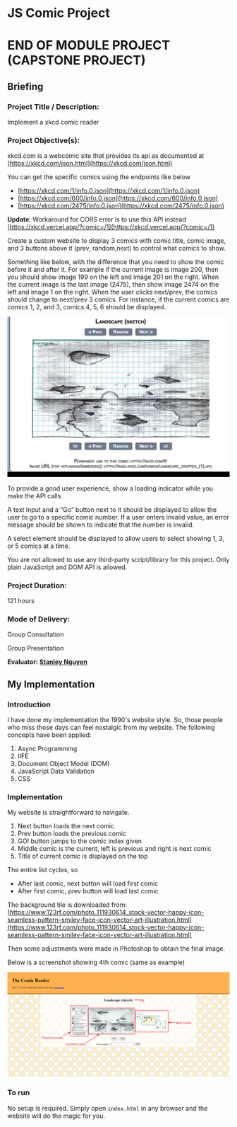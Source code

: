 # JS Comic Project

# END OF MODULE PROJECT (CAPSTONE PROJECT)

## Briefing

### Project Title / Description:

Implement a xkcd comic reader

### Project Objective(s):

xkcd.com is a webcomic site that provides its api as documented at [https://xkcd.com/json.html](https://xkcd.com/json.html)

You can get the specific comics using the endpoints like below

- [https://xkcd.com/1/info.0.json](https://xkcd.com/1/info.0.json)
- [https://xkcd.com/600/info.0.json](https://xkcd.com/600/info.0.json)
- [https://xkcd.com/2475/info.0.json](https://xkcd.com/2475/info.0.json)

**Update**: Workaround for CORS error is to use this API instead [https://xkcd.vercel.app/?comic=/1](https://xkcd.vercel.app/?comic=/1)

Create a custom website to display 3 comics with comic title, comic image, and 3 buttons above it (prev, random,next) to control what comics to show.

Something like below, with the difference that you need to show the comic before it and after it. For example if the current image is image 200, then you should show image 199 on the left and image 201 on the right. When the current image is the last image (2475), then show image 2474 on the left and image 1 on the right. When the user clicks next/prev, the comics should change to next/prev 3 comics. For instance, if the current comics are comics 1, 2, and 3, comics 4, 5, 6 should be displayed.

![img](res/image.png)

To provide a good user experience, show a loading indicator while you make the API calls.

A text input and a “Go” button next to it should be displayed to allow the user to go to a specific comic number. If a user enters invalid value, an error message should be shown to indicate that the number is invalid. 

A select element should be displayed to allow users to select showing 1, 3, or 5 comics at a time.

You are not allowed to use any third-party script/library for this project. Only plain JavaScript and DOM API is allowed.

### Project Duration: 

121 hours 

### Mode of Delivery: 

Group Consultation 

Group Presentation 

**Evaluator: [Stanley Nguyen](https://github.com/stanleynguyen)**

## My Implementation

### Introduction

I have done my implementation the 1990's website style. So, those people who miss those days can feel nostalgic from my website. The following concepts have been applied:

1. Async Programming 
2. IIFE 
3. Document Object Model (DOM)
4. JavaScript Data Validation
5. CSS

### Implementation 

My website is straightforward to navigate. 

1. Next button loads the next comic
2. Prev button loads the previous comic
3. GO! button jumps to the comic index given
4. Middle comic is the current, left is previous and right is next comic
5. Title of current comic is displayed on the top

The entire list cycles, so 

- After last comic, next button will load first comic
- After first comic, prev button will load last comic

The background tile is downloaded from: [https://www.123rf.com/photo_111930614_stock-vector-happy-icon-seamless-pattern-smiley-face-icon-vector-art-illustration.html](https://www.123rf.com/photo_111930614_stock-vector-happy-icon-seamless-pattern-smiley-face-icon-vector-art-illustration.html)

Then some adjustments were made in Photoshop to obtain the final image. 

Below is a screenshot showing 4th comic (same as example)

![img](res/screenshot1.png)

### To run

No setup is required. Simply open `index.html` in any browser and the website will do the magic for you. 

